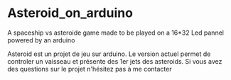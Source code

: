 # Asteroid_on_arduino
A spaceship vs asteroide game made to be played on a 16*32 Led pannel powered by an arduino

Asteroid est un projet de jeu sur arduino. Le version actuel permet de controler un vaisseau et présente des 1er jets des asteroids. Si vous avez des questions sur le projet n'hésitez pas à me contacter
